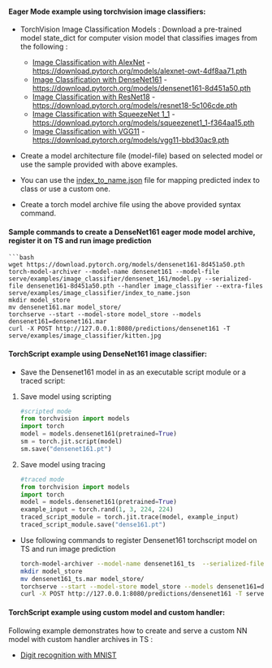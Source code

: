 #### Eager Mode example using torchvision image classifiers:

* TorchVision Image Classification Models : Download a pre-trained model state_dict for computer vision model that classifies images from the following :

  * [Image Classification with AlexNet](image_classifier/alexnet) - https://download.pytorch.org/models/alexnet-owt-4df8aa71.pth
  * [Image Classification with DenseNet161](image_classifier/densenet_161) - https://download.pytorch.org/models/densenet161-8d451a50.pth
  * [Image Classification with ResNet18](image_classifier/resnet_18) - https://download.pytorch.org/models/resnet18-5c106cde.pth
  * [Image Classification with SqueezeNet 1_1](image_classifier/squeezenet) - https://download.pytorch.org/models/squeezenet1_1-f364aa15.pth
  * [Image Classification with VGG11](image_classifier/vgg_11) - https://download.pytorch.org/models/vgg11-bbd30ac9.pth

* Create a model architecture file (model-file) based on selected model or use the sample provided with above examples.

* You can use the [index_to_name.json](image_classifier/index_to_name.json) file for mapping predicted index to class or use a custom one.

* Create a torch model archive file using the above provided syntax command.

#### Sample commands to create a DenseNet161 eager mode model archive, register it on TS and run image prediction

    ```bash
    wget https://download.pytorch.org/models/densenet161-8d451a50.pth
    torch-model-archiver --model-name densenet161 --model-file serve/examples/image_classifier/densenet_161/model.py --serialized-file densenet161-8d451a50.pth --handler image_classifier --extra-files serve/examples/image_classifier/index_to_name.json
    mkdir model_store
    mv densenet161.mar model_store/
    torchserve --start --model-store model_store --models densenet161=densenet161.mar
    curl -X POST http://127.0.0.1:8080/predictions/densenet161 -T serve/examples/image_classifier/kitten.jpg


#### TorchScript example using DenseNet161 image classifier:

* Save the Densenet161 model in as an executable script module or a traced script:

1. Save model using scripting
   ```python
   #scripted mode
   from torchvision import models
   import torch
   model = models.densenet161(pretrained=True)
   sm = torch.jit.script(model)
   sm.save("densenet161.pt")
   ```

2. Save model using tracing
   ```python
   #traced mode
   from torchvision import models
   import torch
   model = models.densenet161(pretrained=True)
   example_input = torch.rand(1, 3, 224, 224)
   traced_script_module = torch.jit.trace(model, example_input)
   traced_script_module.save("dense161.pt")
   ```  
 
* Use following commands to register Densenet161 torchscript model on TS and run image prediction

    ```bash
    torch-model-archiver --model-name densenet161_ts  --serialized-file densenet161.pt --extra-files serve/examples/image_classifier/index_to_name.json --handler image_classifier
    mkdir model_store
    mv densenet161_ts.mar model_store/
    torchserve --start --model-store model_store --models densenet161=densenet161_ts.mar
    curl -X POST http://127.0.0.1:8080/predictions/densenet161 -T serve/examples/kitten.jpg
    ```
#### TorchScript example using custom model and custom handler:

Following example demonstrates how to create and serve a custom NN model with custom handler archives in TS :

* [Digit recognition with MNIST](mnist)